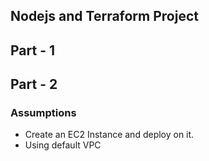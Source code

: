 ## Nodejs and Terraform Project

## Part - 1

## Part - 2

### Assumptions
- Create an EC2 Instance and deploy on it.
- Using default VPC
